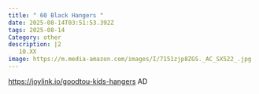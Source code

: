 ```yaml
---
title: " 60 Black Hangers "
date: 2025-08-14T03:51:53.392Z
tags: 2025-08-14
Category: other
description: |2
   10.XX 
image: https://m.media-amazon.com/images/I/7151zjp8ZGS._AC_SX522_.jpg
---
```

https://joylink.io/goodtou-kids-hangers    AD